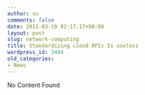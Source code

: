 ```yaml
---
author: su
comments: false
date: 2011-03-10 02:17:17+00:00
layout: post
slug: network-computing
title: Standardizing cloud APIs Is useless
wordpress_id: 3404
old_categories:
- News
---
```


No Content Found
